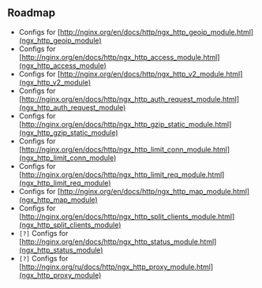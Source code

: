 ## Roadmap
* Configs for [http://nginx.org/en/docs/http/ngx_http_geoip_module.html](ngx_http_geoip_module)
* Configs for [http://nginx.org/en/docs/http/ngx_http_access_module.html](ngx_http_access_module)
* Configs for [http://nginx.org/en/docs/http/ngx_http_v2_module.html](ngx_http_v2_module)
* Configs for [http://nginx.org/en/docs/http/ngx_http_auth_request_module.html](ngx_http_auth_request_module)
* Configs for [http://nginx.org/en/docs/http/ngx_http_gzip_static_module.html](ngx_http_gzip_static_module)
* Configs for [http://nginx.org/en/docs/http/ngx_http_limit_conn_module.html](ngx_http_limit_conn_module)
* Configs for [http://nginx.org/en/docs/http/ngx_http_limit_req_module.html](ngx_http_limit_req_module)
* Configs for [http://nginx.org/en/docs/http/ngx_http_map_module.html](ngx_http_map_module)
* Configs for [http://nginx.org/en/docs/http/ngx_http_split_clients_module.html](ngx_http_split_clients_module)
* `[?]` Configs for [http://nginx.org/en/docs/http/ngx_http_status_module.html](ngx_http_status_module)
* `[?]` Configs for [http://nginx.org/ru/docs/http/ngx_http_proxy_module.html](ngx_http_proxy_module)